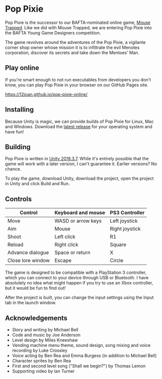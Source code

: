 # Pop Pixie

Pop Pixie is the successor to our BAFTA-nominated online game, [Mouse Trapped](https://github.com/12joan/mouse_trapped). Like we did with Mouse Trapped, we are entering Pop Pixie into the BAFTA Young Game Designers competition. 

The game revolves around the adventures of the Pop Pixie, a vigilante corner shop owner whose mission it is to infiltrate the evil Menotes corporation, discover its secrets and take down the Mentoes' Man. 

## Play online

If you're smart enough to not run executables from developers you don't know, you can play Pop Pixie in your browser on our GitHub Pages site. 

https://12joan.github.io/pop-pixie-online/

## Installing

Because Unity is magic, we can provide builds of Pop Pixie for Linux, Mac and Windows. Download the [latest release](https://github.com/12joan/pop-pixie/releases/latest) for your operating system and have fun!

## Building

Pop Pixie is written in [Unity 2018.3.7](https://unity3d.com/pt/unity/whats-new/2018.3.7). While it's entirely possible that the game will work with a later version, I can't guarantee it. Earlier versions? No chance. 

To play the game, download Unity, download the project, open the project in Unity and click Build and Run. 

## Controls

| Control           | Keyboard and mouse | PS3 Controller |
| ----------------- | ------------------ | -------------- |
| Move              | WASD or arrow keys | Left joystick  |
| Aim               | Mouse              | Right joystick |
| Shoot             | Left click         | R1             |
| Reload            | Right click        | Square         |
| Advance dialogue  | Space or return    | X              |
| Close lore window | Escape             | Circle         |

The game is designed to be compatible with a PlayStation 3 controller, which you can connect to your device through USB or Bluetooth. I have absolutely no idea what might happen if you try to use an Xbox controller, but it would be fun to find out!

After the project is built, you can change the input settings using the Input tab in the launch window. 

## Acknowledgements

- Story and writing by Michael Bell
- Code and music by Joe Anderson
- Level design by Miles Kneeshaw
- Vending machine menu theme, sound design, song mixing and voice recording by Luke Crossley
- Voice acting by Ben Rea and Emma Burgess (in addition to Michael Bell)
- Character sprites by Ben Rea
- First and second level song ("Shall we begin?") by Thomas Lemon
- Supporting video by Ian Turner